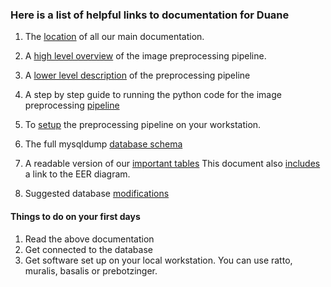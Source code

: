 ### Here is a list of helpful links to documentation for Duane
1. The [location](https://github.com/ActiveBrainAtlas2/preprocessing-pipeline/tree/master/docs)
of all our main documentation.
1. A [high level overview](https://github.com/ActiveBrainAtlas2/preprocessing-pipeline/blob/master/README.md)
of the image preprocessing pipeline.
1. A [lower level description](https://github.com/ActiveBrainAtlas2/preprocessing-pipeline/blob/master/docs/user/PROCESS.md) 
of the preprocessing pipeline
1. A step by step guide to running the python code for the image preprocessing 
[pipeline](https://github.com/ActiveBrainAtlas2/preprocessing-pipeline/blob/master/docs/user/RUNNING.md)

1. To [setup](https://github.com/ActiveBrainAtlas2/preprocessing-pipeline/blob/master/docs/programmer/SETUP.md)
the preprocessing pipeline on your workstation.
1. The full mysqldump [database schema](https://github.com/ActiveBrainAtlas2/preprocessing-pipeline/blob/master/docs/programmer/schema.sql)
1. A readable version of our [important tables](https://github.com/ActiveBrainAtlas2/preprocessing-pipeline/blob/master/docs/programmer/Database.tables.md)
This document also [includes](https://github.com/ActiveBrainAtlas2/preprocessing-pipeline/blob/master/docs/programmer/database.erd.png)
 a link to the EER diagram.
1. Suggested database [modifications](suggested.db.modifications.md)

#### Things to do on your first days
1. Read the above documentation
1. Get connected to the database
1. Get software set up on your local workstation. You can use ratto, muralis, basalis or prebotzinger.